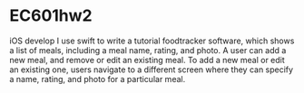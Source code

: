 # EC601hw2
iOS develop
I use swift to write a tutorial foodtracker software, which shows a list of meals, including a meal name, rating, and photo. A user can add a new meal, and remove or edit an existing meal. To add a new meal or edit an existing one, users navigate to a different screen where they can specify a name, rating, and photo for a particular meal.

